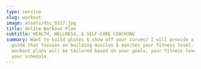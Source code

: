 ```yaml
---
type: service
slug: workout
image: assets/dsc_6317.jpg
title: Online Workout Plan
subtitle: HEALTH, WELLNESS, & SELF-CARE COACHING
summary: Want to build glutes & show off your curves? I will provide a workout
  guide that focuses on building muscles & matches your fitness level. these
  workout plans will be tailored based on your goals, your fitness level and
  your schedule.
---
```

